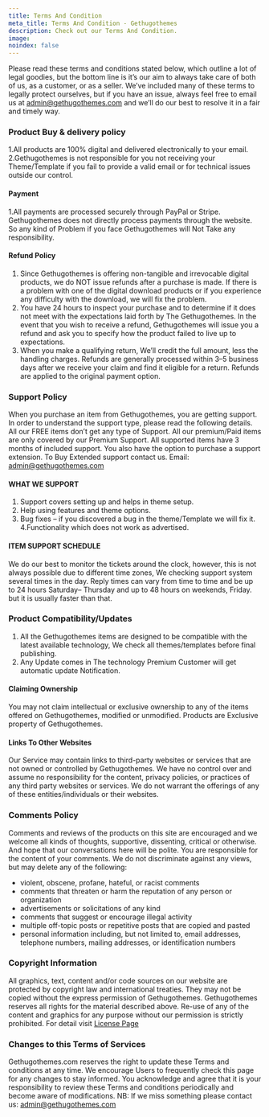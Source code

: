 ```yaml
---
title: Terms And Condition 
meta_title: Terms And Condition - Gethugothemes
description: Check out our Terms And Condition.
image: 
noindex: false
---
```


Please read these terms and conditions stated below, which outline a lot of legal goodies, but the bottom line is it’s our aim to always take care of both of us, as a customer, or as a seller. We’ve included many of these terms to legally protect ourselves, but if you have an issue, always feel free to email us at admin@gethugothemes.com and we’ll do our best to resolve it in a fair and timely way.

### Product Buy & delivery policy

1.All products are 100% digital and delivered electronically to your email.
2.Gethugothemes is not responsible for you not receiving your Theme/Template if you fail to provide a valid email or for technical issues outside our control.

#### Payment

1.All payments are processed securely through PayPal or Stripe. Gethugothemes does not directly process payments through the website. So any kind of Problem if you face Gethugothemes will Not Take any responsibility.

#### Refund Policy

1. Since Gethugothemes is offering non-tangible and irrevocable digital products, we do NOT issue refunds after a purchase is made. If there is a problem with one of the digital download products or if you experience any difficulty with the download, we will fix the problem.
2. You have 24 hours to inspect your purchase and to determine if it does not meet with the expectations laid forth by The Gethugothemes. In the event that you wish to receive a refund, Gethugothemes will issue you a refund and ask you to specify how the product failed to live up to expectations.
3. When you make a qualifying return, We’ll credit the full amount, less the handling charges. Refunds are generally processed within 3–5 business days after we receive your claim and find it eligible for a return. Refunds are applied to the original payment option.

### Support Policy

When you purchase an item from Gethugothemes, you are getting support. In order to understand the support type, please read the following details.
All our FREE items don’t get any type of Support. All our premium/Paid items are only covered by our Premium Support.
All supported items have 3 months of included support.
You also have the option to purchase a support extension.
To Buy Extended support contact us. Email: admin@gethugothemes.com

#### WHAT WE SUPPORT

1. Support covers setting up and helps in theme setup.
2. Help using features and theme options.
3. Bug fixes – if you discovered a bug in the theme/Template we will fix it.
   4.Functionality which does not work as advertised.

#### ITEM SUPPORT SCHEDULE

We do our best to monitor the tickets around the clock, however, this is not always possible due to different time zones, We checking support system several times in the day. Reply times can vary from time to time and be up to 24 hours Saturday– Thursday and up to 48 hours on weekends, Friday. but it is usually faster than that.

### Product Compatibility/Updates

1. All the Gethugothemes items are designed to be compatible with the latest available technology, We check all themes/templates before final publishing.
2. Any Update comes in The technology Premium Customer will get automatic update Notification.

#### Claiming Ownership

You may not claim intellectual or exclusive ownership to any of the items offered on Gethugothemes, modified or unmodified. Products are Exclusive property of Gethugothemes.

#### Links To Other Websites

Our Service may contain links to third-party websites or services that are not owned or controlled by Gethugothemes. We have no control over and assume no responsibility for the content, privacy policies, or practices of any third party websites or services. We do not warrant the offerings of any of these entities/individuals or their websites.

### Comments Policy

Comments and reviews of the products on this site are encouraged and we welcome all kinds of thoughts, supportive, dissenting, critical or otherwise. And hope that our conversations here will be polite. You are responsible for the content of your comments.
We do not discriminate against any views, but may delete any of the following:

- violent, obscene, profane, hateful, or racist comments
- comments that threaten or harm the reputation of any person or organization
- advertisements or solicitations of any kind
- comments that suggest or encourage illegal activity
- multiple off-topic posts or repetitive posts that are copied and pasted
- personal information including, but not limited to, email addresses, telephone numbers, mailing addresses, or identification numbers

### Copyright Information

All graphics, text, content and/or code sources on our website are protected by copyright law and international treaties. They may not be copied without the express permission of Gethugothemes.
Gethugothemes reserves all rights for the material described above. Re-use of any of the content and graphics for any purpose without our permission is strictly prohibited.
For detail visit [License Page](/license)

### Changes to this Terms of Services

Gethugothemes.com reserves the right to update these Terms and conditions at any time. We encourage Users to frequently check this page for any changes to stay informed. You acknowledge and agree that it is your responsibility to review these Terms and conditions periodically and become aware of modifications.
NB: If we miss something please contact us: admin@gethugothemes.com
